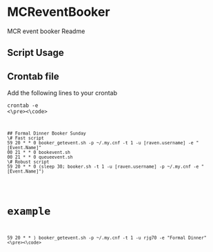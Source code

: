 MCReventBooker
==============

MCR event booker Readme


Script Usage
-------------

## Crontab file
Add the following lines to your crontab <pre><code>crontab -e
<\pre><\code>

<pre><code>## Formal Dinner Booker Sunday
\# Fast script
59 20 * * 0 booker_getevent.sh -p ~/.my.cnf -t 1 -u [raven.username] -e "[Event.Name]"
00 21 * * 0 bookevent.sh
00 21 * * 0 queueevent.sh 
\# Robust script
59 20 * * 0 (sleep 30; booker.sh -t 1 -u [raven.username] -p ~/.my.cnf -e "[Event.Name]")</pre></code>

# example
<pre><code>59 20 * * ) booker_getevent.sh -p ~/.my.cnf -t 1 -u rjg70 -e "Formal Dinner"
<\pre><\code>

